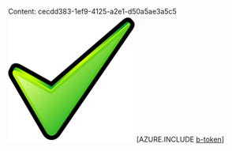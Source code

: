 Content: cecdd383-1ef9-4125-a2e1-d50a5ae3a5c5![image](dd5ddc73-bc72-4fa7-a317-0d4639a6cf8d.png)
[AZURE.INCLUDE [b-token](74503ffa-ba7f-4a11-b802-13c28221caf7.md)]
